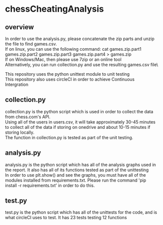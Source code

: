 # chessCheatingAnalysis

## overview
In order to use the analysis.py, please concatenate the zip parts and unzip the file to find games.csv. \
If on linux, you can use the following command: cat games.zip.part1 games.zip.part2 games.zip.part3 games.zip.part4 > games.zip\
If on Windows/Mac, then please use 7zip or an online tool\
Alternatively, you can run collection.py and use the resulting games.csv file\

This repository uses the python unittest module to unit testing\
This repository also uses circleCI in order to achieve Continuous Intergration

## collection.py
collection.py is the python script which is used in order to collect the data from chess.com's API.\
Using all of the users in users.csv, it will take approximately 30-45 minutes to collect all of the data if storing on onedrive and about 10-15 minutes if storing locally.\
The function in collection.py is tested as part of the unit testing.

## analysis.py
analysis.py is the python script which has all of the analysis graphs used in the report. It also has all of its functions tested as part of the unittesting\
In order to use plt.show() and see the graphs, you must have all of the modules installed from requirements.txt. Please run the command 'pip install -r requirements.txt' in order to do this.

## test.py
test.py is the python script which has all of the unittests for the code, and is what circleCI uses to test. It has 23 tests testing 12 functions
